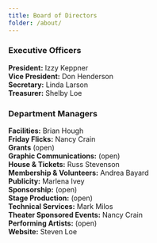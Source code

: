 ```yaml
---
title: Board of Directors 
folder: /about/
---
```



 ### Executive Officers

 **President:**  Izzy Keppner  
 **Vice President:**   Don Henderson  
 **Secretary:** Linda Larson  
 **Treasurer:**   Shelby Loe  

 ### Department Managers
**Facilities:**  Brian Hough   
**Friday Flicks:** Nancy Crain  
**Grants** (open)   
**Graphic Communications:** (open)   
**House & Tickets:** Russ Stevenson     
**Membership & Volunteers:** Andrea Bayard   
**Publicity:** Marlena Ivey   
**Sponsorship:** (open)      
**Stage Production:** (open)   
**Technical Services:** Mark Milos   
**Theater Sponsored Events:** Nancy Crain     
**Performing Artists:** (open)   
**Website:** Steven Loe   



